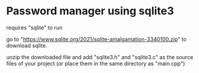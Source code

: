 # Password manager using sqlite3

requires "sqlite" to run

go to "https://www.sqlite.org/2021/sqlite-amalgamation-3340100.zip" to download sqlite.

unzip the downloaded file and add "sqlite3.h" and "sqlite3.c" as the source files of your project
(or place them in the same directory as "main.cpp")